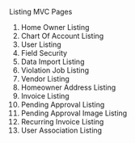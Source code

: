 Listing MVC Pages

1.  Home Owner Listing
2.  Chart Of Account Listing
3.  User Listing
4.  Field Security
5.  Data Import Listing
6.  Violation Job Listing
7.  Vendor Listing
8.  Homeowner Address Listing
9.  Invoice Listing
10. Pending Approval Listing
11. Pending Approval Image Listing
12. Recurring Invoice Listing
13. User Association Listing